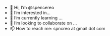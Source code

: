 - 👋 Hi, I’m @spencereo
- 👀 I’m interested in...
- 🌱 I’m currently learning ...
- 💞️ I’m looking to collaborate on ...
- 📫 How to reach me: spncreo at gmail dot com

<!---
spencereo/spencereo is a ✨ special ✨ repository because its `README.md` (this file) appears on your GitHub profile.
You can click the Preview link to take a look at your changes.
--->
